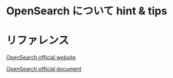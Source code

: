 # OpenSearch について hint & tips

# リファレンス

[OpenSearch official website](https://opensearch.org/)

[OpenSearch official document](https://opensearch.org/docs/latest/)
